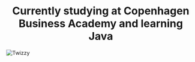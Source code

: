 <h1 align="center">Currently studying at Copenhagen Business Academy and learning Java</h1>
<picture>
 <source media="(prefers-color-scheme: dark)" srcset= "https://media.tenor.com/VLeS4neQXoAAAAAC/yeat-twizzy.gif">
 <source media="(prefers-color-scheme: light)" srcset="https://media.tenor.com/VLeS4neQXoAAAAAC/yeat-twizzy.gif">
 <img alt="Twizzy" src="https://media.tenor.com/VLeS4neQXoAAAAAC/yeat-twizzy.gif">
</picture>
